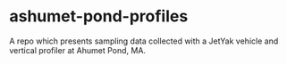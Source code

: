 # ashumet-pond-profiles
A repo which presents sampling data collected with a JetYak vehicle and vertical profiler at Ahumet Pond, MA.

